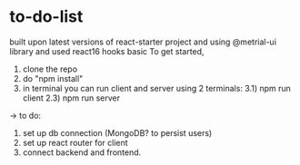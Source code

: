 # to-do-list
built upon latest versions of react-starter project and using @metrial-ui library and used react16 hooks basic
To get started, 
1) clone the repo
2) do "npm install"
3) in terminal you can run client and server using 2 terminals:
  3.1) npm run client
  2.3) npm run server


-> to do: 
1) set up db connection (MongoDB? to persist users)
2) set up react router for client
3) connect backend and frontend.
